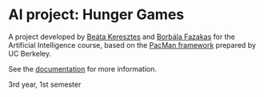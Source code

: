 # AI project: Hunger Games

A project developed by [Beáta Keresztes](https://github.com/keresztesbeata) and [Borbála Fazakas](https://github.com/bori00) for the Artificial Intelligence course, based on the [PacMan framework](http://ai.berkeley.edu/project_overview.html) prepared by UC Berkeley.

See the [documentation](https://github.com/bori00/AI_PacmanProject/blob/main/AI_Assignment1_HungerGamesSearchProblem_Keresztes_Fazakas.pdf) for more information.

3rd year, 1st semester
